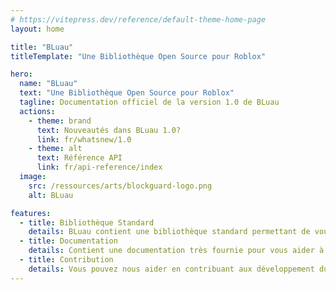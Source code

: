 ```yaml
---
# https://vitepress.dev/reference/default-theme-home-page
layout: home

title: "BLuau"
titleTemplate: "Une Bibliothèque Open Source pour Roblox"

hero:
  name: "BLuau"
  text: "Une Bibliothèque Open Source pour Roblox"
  tagline: Documentation officiel de la version 1.0 de BLuau
  actions:
    - theme: brand
      text: Nouveautés dans BLuau 1.0?
      link: fr/whatsnew/1.0
    - theme: alt
      text: Référence API
      link: fr/api-reference/index
  image:
    src: /ressources/arts/blockguard-logo.png
    alt: BLuau

features:
  - title: Bibliothèque Standard
    details: BLuau contient une bibliothèque standard permettant de vous faciliter le développement de vos projets.
  - title: Documentation
    details: Contient une documentation très fournie pour vous aider à utiliser BLuau.
  - title: Contribution
    details: Vous pouvez nous aider en contribuant aux développement du projet.
---
```


